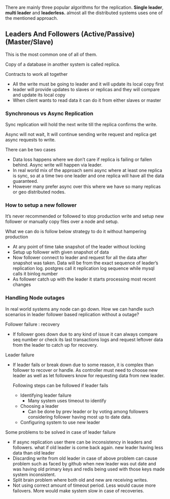 There are mainly three popular algorithms for the replication.  **Single leader**, **multi leader** and **leaderless.** almost all the distributed systems uses one of the mentioned approach.

## Leaders And Followers (Active/Passive)(Master/Slave)

This is the most common one of all of them.

Copy of a database in another system is called replica.

Contracts to work all together

- All the write must be going to leader and it will update its local copy first
- leader will provide updates to slaves or replicas and they will compare and update its local copy
- When client wants to read data it can do it from either slaves or master

### Synchronous vs Async Replication

Sync replication will hold the next write till the replica confirms the write.

Async will not wait, It will continue sending write request and replica get async requests to write.

There can be two cases 

- Data loss happens where we don’t care if replica is failing or fallen behind. Async write will happen via leader.
- In real world mix of the approach semi async where at least one replica is sync, so at a time two one leader and one replica will have all the data guaranteed.
- However many prefer async over this where we have so many replicas or geo distributed nodes.

### How to setup a new follower

It’s never recommended or followed to stop production write and setup new follower or manually copy files over a node and setup.

What we can do is follow below strategy to do it without hampering production

- At any point of time take snapshot of the leader without locking
- Setup up follower with given snapshot of data
- Now follower connect to leader and request for all the data after snapshot was taken. Data will be from the exact sequence of leader’s replication log. postgres call it replication log sequence while mysql calls it binlog number
- As follower catch up with the leader it starts processing most recent changes

### Handling Node outages

In real world systems any node can go down. How we can handle such scenarios in leader follower based replication without a outage?

Follower failure : recovery

- If follower goes down due to any kind of issue it can always compare seq number or check its last transactions logs and request leftover data from the leader to catch up for recovery.

Leader failure

- If leader fails or break down due to some reason, it is complex than follower to recover or handle. As controller must need to choose new leader as well as let followers know for requesting data from new leader.
    
    
    Following steps can be followed if leader fails
    
    - Identifying leader failure
        - Many system uses timeout to identify
    - Choosing a leader
        - Can be done by prev leader or by voting among followers considering follower having most up to date data.
    - Configuring system to use new leader

Some problems to be solved in case of leader failure

- If async replication user there can be inconsistency in leaders and followers. what if old leader is come back again. new leader having less data than old leader
- Discarding write from old leader in case of above problem can cause problem such as faced by github when new leader was out date and was having old primary keys and redis being used with those keys made system inconsistent.
- Split brain problem where both old and new are receiving writes.
- Not using correct amount of timeout period. Less would cause more failovers. More would make system slow in case of recoveries.